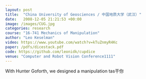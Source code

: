 ```yaml
---
layout: post
title:  "China University of Geosciences / 中国地质大学（武汉）"
date:   2008-12-05 21:21:53 +00:00
image: /images/CUG.jpg
categories: research
course: "16-741 Mechanics of Manipulation"
author: "Leo Keselman"
video: https://www.youtube.com/watch?v=kTuZnmyR4Kc
paper: /pdfs/dicestack.pdf
code: https://github.com/leonidk/cupdice
venue: "Computer and Robot Vision Conference1111"
---
```

With Hunter Goforth, we designed a manipulation tas干你
